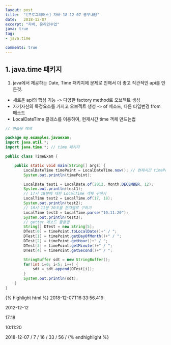 ```yaml
---
layout: post
title:  "[프로그래머스] 자바 18-12-07 공부내용"
date:   2018-12-07
excerpt: "자바, 온라인수업"
java: true
tag:
- java.time

comments: true
---
```


## 1. java.time 패키지

1) java에서 제공하는 Date, Time 패키지에 문제로 인해서 더 좋고 직관적인 api를 만든것.
* 새로운 api의 핵심 기능 -> 다양한 factory method로 오브젝트 생성
* 자기자신의 특정요소를 가지고 오브젝트 생성 -> of 메소드, 다른 타입변경 from 메소드
* LocalDateTime 클래스를 이용하여, 현재시간 time 객체 만드는법

```java
// 연습용 예제

package my.examples.javaexam;
import java.util.*; 
import java.time.*; // time 패키지

public class TimeExam {

    public static void main(String[] args) {
        LocalDateTime timePoint = LocalDateTime.now(); // 현재시간 timePoint에 담기.
        System.out.println(timePoint);

        LocalDate test1 = LocalDate.of(2012, Month.DECEMBER, 12);
        System.out.println(test1);
        // 17시 18분에 대한 LocalTime 객체 구하기
        LocalTime test2 = LocalTime.of(17, 18);
        System.out.println(test2);
        // 10시 11분 20초를 문자열로 구하기
        LocalTime test3 = LocalTime.parse("10:11:20");
        System.out.println(test3);
        // getter 메소드 활용법
        String[] DTest = new String[5];
        DTest[0] = timePoint.toLocalDate()+" / ";
        DTest[1] = timePoint.getDayOfMonth()+" / ";
        DTest[2] = timePoint.getHour()+" / ";
        DTest[3] = timePoint.getMinute()+" / ";
        DTest[4] = timePoint.getSecond()+" / ";

        StringBuffer sdt = new StringBuffer();
        for(int i=0; i<5; i++) {
            sdt = sdt.append(DTest[i]);
        }
        System.out.println(sdt);
    }
}


```
{% highlight html %}
2018-12-07T16:33:56.419

2012-12-12

17:18

10:11:20

2018-12-07 / 7 / 16 / 33 / 56 / 
{% endhighlight %}
